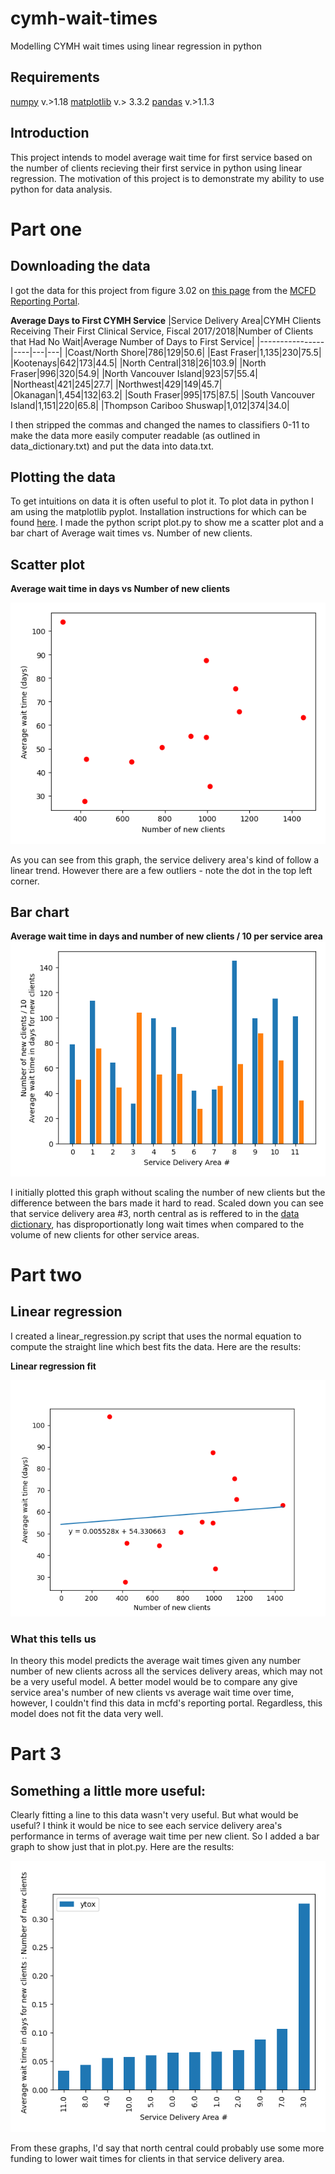 # cymh-wait-times
Modelling CYMH wait times using linear regression in python

## Requirements
[numpy](https://numpy.org/install/) v.>1.18
[matplotlib](https://matplotlib.org/users/installing.html) v.> 3.3.2
[pandas](https://pandas.pydata.org/docs/getting_started/install.html) v.>1.1.3

## Introduction
This project intends to model average wait time for first service based on the number of clients recieving their first service in python using linear regression.
The motivation of this project is to demonstrate my ability to use python for data analysis.

# Part one
## Downloading the data
I got the data for this project from figure 3.02 on [this page](https://mcfd.gov.bc.ca/reporting/services/child-and-youth-mental-health/performance-indicators) from the [MCFD Reporting Portal](https://mcfd.gov.bc.ca/reporting/services).

**Average Days to First CYMH Service**
|Service Delivery Area|CYMH Clients Receiving Their First Clinical Service, Fiscal 2017/2018|Number of Clients that Had No Wait|Average Number of Days to First Service|
|----------------|----|---|---|
|Coast/North Shore|786|129|50.6|
|East Fraser|1,135|230|75.5|
|Kootenays|642|173|44.5|
|North Central|318|26|103.9|
|North Fraser|996|320|54.9|
|North Vancouver Island|923|57|55.4|
|Northeast|421|245|27.7|
|Northwest|429|149|45.7|
|Okanagan|1,454|132|63.2|
|South Fraser|995|175|87.5|
|South Vancouver Island|1,151|220|65.8|
|Thompson Cariboo Shuswap|1,012|374|34.0|

I then stripped the commas and changed the names to classifiers 0-11 to make the data more easily computer readable (as outlined in data_dictionary.txt) and put the data into data.txt.

## Plotting the data
To get intuitions on data it is often useful to plot it. To plot data in python I am using the matplotlib pyplot. Installation instructions for which can be found [here](https://matplotlib.org/users/installing.html).
I made the python script plot.py to show me a scatter plot and a bar chart of Average wait times vs. Number of new clients.

## Scatter plot

**Average wait time in days vs Number of new clients**

![Average wait time in days vs Number of new clients](https://github.com/joelrussellcohen/cymh-wait-times/blob/main/saved_images/scatter_plot.png?raw=true)

As you can see from this graph, the service delivery area's kind of follow a linear trend. However there are a few outliers - note the dot in the top left corner.

## Bar chart
**Average wait time in days and number of new clients / 10 per service area**
![Average wait time in days and number of new clients / 10 per service area](https://github.com/joelrussellcohen/cymh-wait-times/blob/main/saved_images/combined_bar.png?raw=true)

I initially plotted this graph without scaling the number of new clients but the difference between the bars made it hard to read. Scaled down you can see that service delivery area #3, north central as is reffered to in the [data dictionary](https://github.com/joelrussellcohen/cymh-wait-times/blob/main/data/data_dictionary.txt), has disproportionatly long wait times when compared to the volume of new clients for other service areas.

# Part two
## Linear regression
I created a linear_regression.py script that uses the normal equation to compute the straight line which best fits the data. Here are the results:

**Linear regression fit**

![Linear regression fit](https://github.com/joelrussellcohen/cymh-wait-times/blob/main/saved_images/linear_fit.png?raw=true)

### What this tells us ###
In theory this model predicts the average wait times given any number number of new clients across all the services delivery areas, which may not be a very useful model. A better model would be to compare any give service area's number of new clients vs average wait time over time, however, I couldn't find this data in mcfd's reporting portal.
Regardless, this model does not fit the data very well.

# Part 3
## Something a little more useful:
Clearly fitting a line to this data wasn't very useful. But what would be useful? I think it would be nice to see each service delivery area's performance in terms of average wait time per new client. So I added a bar graph to show just that in plot.py. Here are the results:

![Ratio of average wait times per new client](https://github.com/joelrussellcohen/cymh-wait-times/blob/main/saved_images/time_per_client.png?raw=true)

From these graphs, I'd say that north central could probably use some more funding to lower wait times for clients in that service delivery area.
